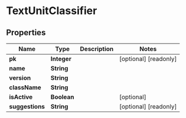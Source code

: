 

# TextUnitClassifier

## Properties

Name | Type | Description | Notes
------------ | ------------- | ------------- | -------------
**pk** | **Integer** |  |  [optional] [readonly]
**name** | **String** |  | 
**version** | **String** |  | 
**className** | **String** |  | 
**isActive** | **Boolean** |  |  [optional]
**suggestions** | **String** |  |  [optional] [readonly]



